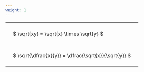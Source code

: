 ```yaml
---
weight: 1
---
```


<style type="text/css">
#T_ddd6e th.col_heading {
  text-align: left;
  font-size: 1em;
}
#T_ddd6e td {
  text-align: left;
  font-size: 1em;
  padding: 1.5em;
}
</style>
<table id="T_ddd6e">
  <thead>
  </thead>
  <tbody>
    <tr>
      <td id="T_ddd6e_row0_col0" class="data row0 col0" >$ \sqrt{xy} = \sqrt{x} \times \sqrt{y} $</td>
    </tr>
    <tr>
      <td id="T_ddd6e_row1_col0" class="data row1 col0" >$ \sqrt{\dfrac{x}{y}} = \dfrac{\sqrt{x}}{\sqrt{y}} $</td>
    </tr>
  </tbody>
</table>
